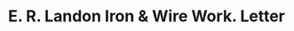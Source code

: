 ---
doi: 10.7916/D8DB9CWT
date_other: '1914'
date_other_textual: '1914'
form: correspondence
genre:
- Letters (correspondence)
name:
- E. R. Landon Iron & Wire Work
object_in_context_url: https://biggert.cul.columbia.edu/items/view/ave_biggert_00179
subject_hierarchical_geographic:
- Chicago, Illinois, United States
subject_name:
- E. R. Landon Iron & Wire Work
title: E. R. Landon Iron & Wire Work. Letter
sort_title: E. R. Landon Iron & Wire Work. Letter
call_number: ave_biggert_00179
coordinates:
- 41.83694444444445,-87.68472222222222
pid: ave_biggert_00179
identifiers: ave_biggert_00179
thumbnail: https://derivativo-1.library.columbia.edu/iiif/2/ldpd:345093/full/!256,256/0/native.jpg
permalink: "/biggert/ave_biggert_00179/"
layout: iiif-image-page
---